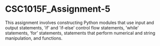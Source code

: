 # CSC1015F_Assignment-5
This assignment involves constructing Python modules that use input and output statements, 'if' and 'if-else' control flow statements, 'while' statements, ‘for’ statements, statements that perform numerical and string manipulation, and functions.
